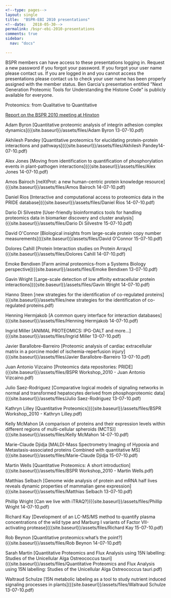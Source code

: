 ```yaml
---
<!--type: pages-->
layout: single
title:  "BSPR-EBI 2010 presentations"
<!--date:   2018-05-30-->
permalink: /bspr-ebi-2010-presentations
comments: true
sidebar:
  nav: "docs"

---
```



BSPR members can have access to these presentations logging in. Request a new password if you forgot your password. If you forgot your user name please contact us. If you are logged in and you cannot access the presentations please contact us to check your user name has been properly assigned with the member status. Ben Garcia's presentation entitled "Next Generation Proteomic Tools for Understanding the Histone Code" is publicly available for everyone.

Proteomics: from Qualitative to Quantitative

[Report on the BSPR 2010 meeting at Hinxton]({{site.baseurl}}/BSPR_2010_meeting_and_Bioinformatics_Workshop_Reports.pdf)



Adam Byron           [Quantitative proteomic analysis of integrin adhesion complex dynamics]({{site.baseurl}}/assets/files/Adam Byron 13-07-10.pdf)

Akhilesh Pandey      [Quantitative proteomics for elucidating protein-protein interactions and pathways]({{site.baseurl}}/assets/files/Akhilesh Pandey14-07-10.pdf)

Alex Jones           [Moving from identification to quantification of phosphorylation events in plant-pathogen interactions]({{site.baseurl}}/assets/files/Alex Jones 14-07-10.pdf)

Amos Bairoch         [neXtProt: a new human-centric protein knowledge resource]({{site.baseurl}}/assets/files/Amos Bairoch 14-07-10.pdf)

Daniel Rios          [Interactive and computational access to proteomics data in the PRIDE database]({{site.baseurl}}/assets/files/Daniel Rios 14-07-10.pdf)

Dario Di Silvestre   [User-friendly bioinformatics tools for handling proteomics data in biomarker discovery and cluster analysis]({{site.baseurl}}/assets/files/Dario Di Silvestre 15-07-10.pdf)

David O'Connor       [Biological insights from large-scale protein copy number measurements]({{site.baseurl}}/assets/files/David O'Connor 15-07-10.pdf)

Dolores Cahill       [Protein Interaction studies on Protein Arrays]({{site.baseurl}}/assets/files/Dolores Cahill 14-07-10.pdf)

Emoke Bendixen       [Farm animal proteomics-from a Systems Biology perspective]({{site.baseurl}}/assets/files/Emoke Bendixen 13-07-10.pdf)

Gavin Wright         [Large-scale detection of low affinity extracellular protein interactions]({{site.baseurl}}/assets/files/Gavin Wright 14-07-10.pdf)

Hanno Steen          [new strategies for the identification of co-regulated proteins]({{site.baseurl}}/assets/files/new strategies for the identification of co-regulated proteins.pdf)

Henning Hermjakob    [A common query interface for interaction databases]({{site.baseurl}}/assets/files/Henning Hermjakob 14-07-10.pdf)


Ingrid Miller        [ANIMAL PROTEOMICS: IPG-DALT and more...]({{site.baseurl}}/assets/files/Ingrid Miller 13-07-10.pdf)


Javier Barallobre-Barreiro  [Proteomic analysis of cardiac extracellular matrix in a porcine model of ischemia-reperfusion injury]({{site.baseurl}}/assets/files/Javier Barallobre-Barreiro 13-07-10.pdf)


Juan Antonio Vizcaino  [Proteomics data repositories: PRIDE]({{site.baseurl}}/assets/files/BSPR Workshop_2010 - Juan Antonio Vizcaino.pdf)

Julio Saez-Rodriguez   [Comparative logical models of signaling networks in normal and transformed hepatocytes derived from phosphoproteomic data]({{site.baseurl}}/assets/files/Julio Saez-Rodriguez 13-07-10.pdf)


Kathryn Lilley        [Quantitative Proteomics]({{site.baseurl}}/assets/files/BSPR Workshop_2010 - Kathryn Lilley.pdf)

Kelly McMahon        [A comparison of proteins and their expression levels within different regions of multi-cellular spheroids (MCTS)]({{site.baseurl}}/assets/files/Kelly McMahon 14-07-10.pdf)

Marie-Claude Djidja   [MALDI-Mass Spectrometry Imaging of Hypoxia and Metastasis-associated proteins Combined with quantitative MS]({{site.baseurl}}/assets/files/Marie-Claude Djidja 15-07-10.pdf)

Martin Wells         [Quantitative Proteomics: A short introduction]({{site.baseurl}}/assets/files/BSPR Workshop_2010 - Martin Wells.pdf)

Matthias Selbach     [Genome wide analysis of protein and mRNA half lives reveals dynamic properties of mammalian gene expression]({{site.baseurl}}/assets/files/Matthias Selbach 13-07-10.pdf)

Phillip Wright       [Can we live with iTRAQ?]({{site.baseurl}}/assets/files/Phillip Wright 14-07-10.pdf)

Richard Kay          [Development of an LC-MS/MS method to quantify plasma concentrations of the wild type and Marburg I variants of Factor VII-activating protease]({{site.baseurl}}/assets/files/Richard Kay 15-07-10.pdf)


Rob Beynon           [Quantitative proteomics:what’s the point?]({{site.baseurl}}/assets/files/Rob Beynon 14-07-10.pdf)


Sarah Martin         [Quantitative Proteomics and Flux Analysis using 15N labelling: Studies of the Unicellular Alga Ostreococcus tauri]({{site.baseurl}}/assets/files/Quantitative Proteomics and Flux Analysis using 15N labelling: Studies of the Unicellular Alga Ostreococcus tauri.pdf)



Waltraud Schulze     [15N metabolic labeling as a tool to study nutrient induced signaling processes in plants]({{site.baseurl}}/assets/files/Waltraud Schulze 13-07-10.pdf)